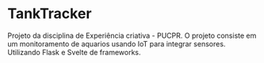 # TankTracker
Projeto da disciplina de Experiência criativa - PUCPR. O projeto consiste em um monitoramento de aquarios usando IoT para integrar sensores. Utilizando Flask e Svelte de frameworks.
